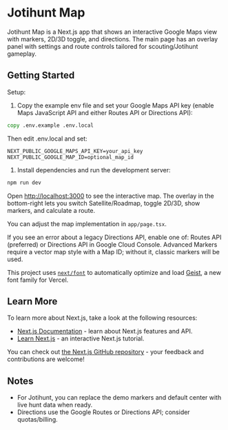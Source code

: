 # Jotihunt Map

Jotihunt Map is a Next.js app that shows an interactive Google Maps view with markers, 2D/3D toggle, and directions. The main page has an overlay panel with settings and route controls tailored for scouting/Jotihunt gameplay.

## Getting Started

Setup:

1. Copy the example env file and set your Google Maps API key (enable Maps JavaScript API and either Routes API or Directions API):

```bat
copy .env.example .env.local
```

Then edit .env.local and set:

```env
NEXT_PUBLIC_GOOGLE_MAPS_API_KEY=your_api_key
NEXT_PUBLIC_GOOGLE_MAP_ID=optional_map_id
```

1. Install dependencies and run the development server:

```bat
npm run dev
```

Open <http://localhost:3000> to see the interactive map. The overlay in the bottom-right lets you switch Satellite/Roadmap, toggle 2D/3D, show markers, and calculate a route.

You can adjust the map implementation in `app/page.tsx`.

If you see an error about a legacy Directions API, enable one of: Routes API (preferred) or Directions API in Google Cloud Console. Advanced Markers require a vector map style with a Map ID; without it, classic markers will be used.

This project uses [`next/font`](https://nextjs.org/docs/app/building-your-application/optimizing/fonts) to automatically optimize and load [Geist](https://vercel.com/font), a new font family for Vercel.

## Learn More

To learn more about Next.js, take a look at the following resources:

- [Next.js Documentation](https://nextjs.org/docs) - learn about Next.js features and API.
- [Learn Next.js](https://nextjs.org/learn) - an interactive Next.js tutorial.

You can check out [the Next.js GitHub repository](https://github.com/vercel/next.js) - your feedback and contributions are welcome!

## Notes

- For Jotihunt, you can replace the demo markers and default center with live hunt data when ready.
- Directions use the Google Routes or Directions API; consider quotas/billing.
